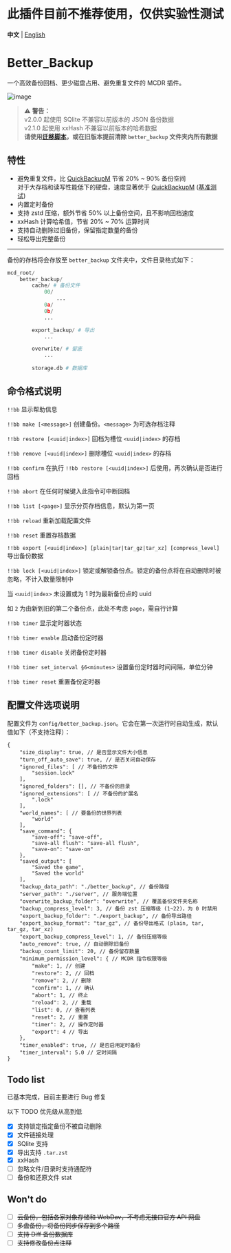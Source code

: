 # 此插件目前不推荐使用，仅供实验性测试

**中文** | [English](README_en.md)

# Better_Backup

一个高效备份回档、更少磁盘占用、避免重复文件的 MCDR 插件。

![image](https://github.com/z0z0r4/better_backup/assets/45303195/1f586ea7-a7f2-456d-bc19-09eade53f798)

> ⚠️ **警告：**  
> v2.0.0 起使用 SQlite 不兼容以前版本的 JSON 备份数据  
> v2.1.0 起使用 xxHash 不兼容以前版本的哈希数据  
> **请使用[迁移脚本](https://github.com/z0z0r4/better_backup/blob/main/scripts/migrate.py)，或在旧版本提前清除 `better_backup` 文件夹内所有数据**

## 特性

- 避免重复文件，比 [QuickBackupM](https://github.com/TISUnion/QuickBackupM) 节省 20% ~ 90% 备份空间  
  对于大存档和读写性能低下的硬盘，速度显著优于 [QuickBackupM](https://github.com/TISUnion/QuickBackupM) ([基准测试](https://github.com/z0z0r4/better_backup/issues/5))
- 内置定时备份
- 支持 zstd 压缩，额外节省 50% 以上备份空间，且不影响回档速度
- xxHash 计算哈希值，节省 20% ~ 70% 运算时间
- 支持自动删除过旧备份，保留指定数量的备份
- 轻松导出完整备份

---

备份的存档将会存放至 `better_backup` 文件夹中，文件目录格式如下：
```python
mcd_root/
    better_backup/
        cache/ # 备份文件
            00/
                ...
            0a/
            0b/
            ...

        export_backup/ # 导出
            ...

        overwrite/ # 留底
            ...
        
        storage.db # 数据库
```

## 命令格式说明

`!!bb` 显示帮助信息

`!!bb make [<message>]` 创建备份。`<message>` 为可选存档注释

`!!bb restore [<uuid|index>]` 回档为槽位 `<uuid|index>` 的存档

`!!bb remove [<uuid|index>]` 删除槽位 `<uuid|index>` 的存档

`!!bb confirm` 在执行 `!!bb restore [<uuid|index>]` 后使用，再次确认是否进行回档

`!!bb abort` 在任何时候键入此指令可中断回档

`!!bb list [<page>]` 显示分页存档信息，默认为第一页

`!!bb reload` 重新加载配置文件

`!!bb reset` 重置存档数据

`!!bb export [<uuid|index>] [plain|tar|tar_gz|tar_xz] [compress_level]` 导出备份数据

`!!bb lock [<uuid|index>]` 锁定或解锁备份点。锁定的备份点将在自动删除时被忽略，不计入数量限制中

当 `<uuid|index>` 未设置或为 1 时为最新备份点的 uuid

如 `2` 为由新到旧的第二个备份点，此处不考虑 `page`，需自行计算

`!!bb timer` 显示定时器状态

`!!bb timer enable` 启动备份定时器

`!!bb timer disable` 关闭备份定时器

`!!bb timer set_interval §6<minutes>` 设置备份定时器时间间隔，单位分钟

`!!bb timer reset` 重置备份定时器

## 配置文件选项说明

配置文件为 `config/better_backup.json`。它会在第一次运行时自动生成，默认值如下（不支持注释）：

```json5
{
    "size_display": true, // 是否显示文件大小信息
    "turn_off_auto_save": true, // 是否关闭自动保存
    "ignored_files": [ // 不备份的文件
        "session.lock"
    ],
    "ignored_folders": [], // 不备份的目录
    "ignored_extensions": [ // 不备份的扩展名
        ".lock"
    ],
    "world_names": [ // 要备份的世界列表
        "world"
    ],
    "save_command": {
        "save-off": "save-off",
        "save-all flush": "save-all flush",
        "save-on": "save-on"
    },
    "saved_output": [
        "Saved the game",
        "Saved the world"
    ],
    "backup_data_path": "./better_backup", // 备份路径
    "server_path": "./server", // 服务端位置
    "overwrite_backup_folder": "overwrite", // 覆盖备份文件夹名称
    "backup_compress_level": 3, // 备份 zst 压缩等级 (1~22)，为 0 时禁用
    "export_backup_folder": "./export_backup", // 备份导出路径
    "export_backup_format": "tar_gz", // 备份导出格式 (plain, tar, tar_gz, tar_xz)
    "export_backup_compress_level": 1, // 备份压缩等级
    "auto_remove": true, // 自动删除旧备份
    "backup_count_limit": 20, // 备份留存数量
    "minimum_permission_level": { // MCDR 指令权限等级
        "make": 1, // 创建
        "restore": 2, // 回档
        "remove": 2, // 删除
        "confirm": 1, // 确认
        "abort": 1, // 终止
        "reload": 2, // 重载
        "list": 0, // 查看列表
        "reset": 2, // 重置
        "timer": 2, // 操作定时器
        "export": 4 // 导出
    },
    "timer_enabled": true, // 是否启用定时备份
    "timer_interval": 5.0 // 定时间隔
}
```

## Todo list

已基本完成，目前主要进行 Bug 修复

以下 TODO 优先级从高到低

- [x] 支持锁定指定备份不被自动删除
- [x] 文件链接处理
- [x] SQlite 支持
- [x] 导出支持 `.tar.zst`
- [x] xxHash
- [ ] 忽略文件/目录时支持通配符
- [ ] 备份和还原文件 stat

## Won't do

- [ ] ~~云备份，包括各家对象存储和 WebDav，不考虑无接口官方 API 网盘~~
- [ ] ~~多盘备份，将备份同步保存到多个路径~~
- [ ] ~~支持 Diff 备份数据库~~
- [ ] ~~支持修改备份点注释~~
